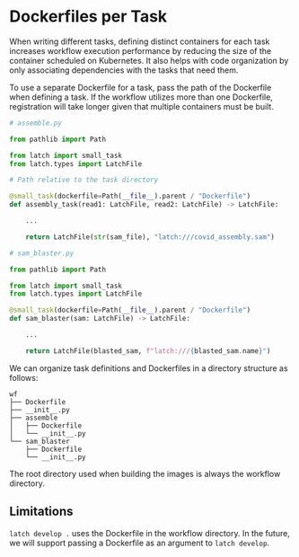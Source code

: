 # Dockerfiles per Task

When writing different tasks, defining distinct containers for each task increases workflow execution performance by reducing the size of the container scheduled on Kubernetes. It also helps with code organization by only associating dependencies with the tasks that need them.

To use a separate Dockerfile for a task, pass the path of the Dockerfile when defining a task. If the workflow utilizes more than one Dockerfile, registration will take longer given that multiple containers must be built.

```python
# assemble.py

from pathlib import Path

from latch import small_task
from latch.types import LatchFile

# Path relative to the task directory

@small_task(dockerfile=Path(__file__).parent / "Dockerfile")
def assembly_task(read1: LatchFile, read2: LatchFile) -> LatchFile:

    ...

    return LatchFile(str(sam_file), "latch:///covid_assembly.sam")
```

```python
# sam_blaster.py

from pathlib import Path

from latch import small_task
from latch.types import LatchFile

@small_task(dockerfile=Path(__file__).parent / "Dockerfile")
def sam_blaster(sam: LatchFile) -> LatchFile:

    ...

    return LatchFile(blasted_sam, f"latch:///{blasted_sam.name}")
```

We can organize task definitions and Dockerfiles in a directory structure as follows:

```shell-session
wf
├── Dockerfile
├── __init__.py
├── assemble
│   ├── Dockerfile
│   └── __init__.py
└── sam_blaster
    ├── Dockerfile
    └── __init__.py
```

The root directory used when building the images is always the workflow directory.

## Limitations

`latch develop .` uses the Dockerfile in the workflow directory. In the future, we will support passing a Dockerfile as an argument to `latch develop`.
